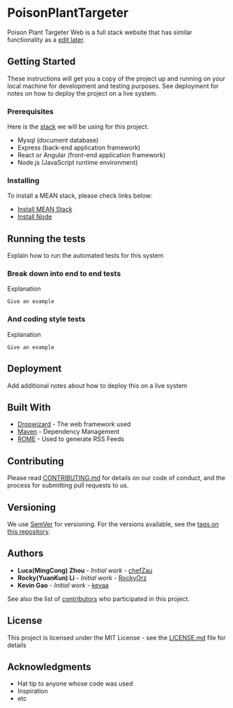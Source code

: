 # PoisonPlantTargeter

Poison Plant Targeter Web is a full stack website that has similar functionality as a [edit later](http://www.lucazhou.ca/).

## Getting Started

These instructions will get you a copy of the project up and running on your local machine for development and testing purposes. See deployment for notes on how to deploy the project on a live system.

### Prerequisites

Here is the [stack](https://en.wikipedia.org/wiki/MEAN_(solution_stack)) we will be using for this project. 
  * Mysql (document database)
  * Express (back-end application framework)
  * React or Angular (front-end application framework)
  * Node.js (JavaScript runtime environment)

### Installing

To install a MEAN stack, please check links below:
  * [Install MEAN Stack](http://osa.ma/2018/install-mean-stack-on-mac/)
  * [Install Node](https://nodejs.org/en/download/)

## Running the tests

Explain how to run the automated tests for this system

### Break down into end to end tests

Explanation

```
Give an example
```

### And coding style tests

Explanation

```
Give an example
```

## Deployment

Add additional notes about how to deploy this on a live system

## Built With

* [Dropwizard](http://www.dropwizard.io/1.0.2/docs/) - The web framework used
* [Maven](https://maven.apache.org/) - Dependency Management
* [ROME](https://rometools.github.io/rome/) - Used to generate RSS Feeds

## Contributing

Please read [CONTRIBUTING.md](https://gist.github.com/PurpleBooth/b24679402957c63ec426) for details on our code of conduct, and the process for submitting pull requests to us.

## Versioning

We use [SemVer](http://semver.org/) for versioning. For the versions available, see the [tags on this repository](https://github.com/your/project/tags). 

## Authors

* **Luca(MingCong) Zhou** - *Initial work* - [chefZau](https://github.com/chefZau)
* **Rocky(YuanKun) Li** - *Initial work* - [RockyOrz](https://github.com/RockyOrz)
* **Kevin Gao** - *Initial work* - [kevaa](https://github.com/kevaa)

See also the list of [contributors](https://github.com/your/project/contributors) who participated in this project.

## License

This project is licensed under the MIT License - see the [LICENSE.md](LICENSE.md) file for details

## Acknowledgments

* Hat tip to anyone whose code was used
* Inspiration
* etc


